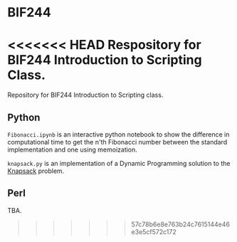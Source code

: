 # BIF244

<<<<<<< HEAD
Respository for BIF244 Introduction to Scripting Class.
=======
Repository for BIF244 Introduction to Scripting class.

## Python

`Fibonacci.ipynb` is an interactive python notebook to show the difference in computational time to get the n'th Fibonacci number between the standard implementation and one using memoization.

`knapsack.py` is an implementation of a Dynamic Programming solution to the [Knapsack](https://en.wikipedia.org/wiki/Knapsack_problem) problem.

## Perl

TBA.
>>>>>>> 57c78b6e8e763b24c7615144e46e3e5cf572c172
